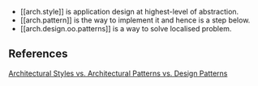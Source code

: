 

- [[arch.style]] is application design at highest-level of abstraction.
- [[arch.pattern]] is the way to implement it and hence is a step below.
- [[arch.design.oo.patterns]] is a way to solve localised problem.

## References

[Architectural Styles vs. Architectural Patterns vs. Design Patterns](https://herbertograca.com/2017/07/28/architectural-styles-vs-architectural-patterns-vs-design-patterns/)
